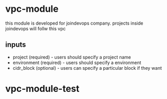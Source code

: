 # vpc-module
this module is developed for joindevops company. projects inside joindevops will follw this vpc
## inputs
* project (required) - users should specify a project name
* environment (required) -  users should specify a environment
* cidr_block (optional) - users can specify a particular block if they want 
# vpc-module-test